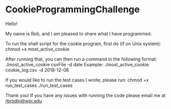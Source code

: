 # CookieProgrammingChallenge

Hello!

My name is Rob, and I am pleased to share what I have programmed.

To run the shell script for the cookie program, first do (if on Unix system):
chmod +x most_active_cookie

After running that, you can then run a command in the following format:
./most_active_cookie csvFile -d date
Example: ./most_active_cookie cookie_log.csv -d 2018-12-08

If you would like to run the test cases I wrote, please run:
chmod +x run_test_cases
./run_test_cases

Thank you! If you have any issues with running the code please email me at rbrodin@wpi.edu


